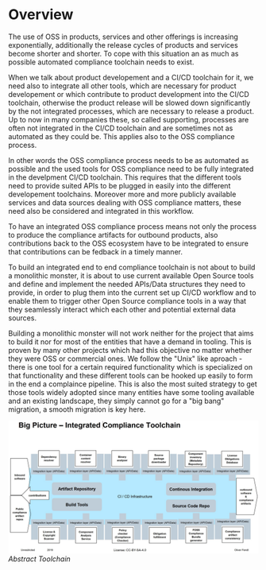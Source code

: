 
# Overview
The use of OSS in products, services and other offerings is increasing exponentially, additionally the release cycles of products and services become shorter and shorter. To cope with this situation an as much as possible automated compliance toolchain needs to exist.

When we talk about product developement and a CI/CD toolchain for it, we need also to integrate all other tools, which are necessary for product developement or which contribute to product development into the CI/CD toolchain, otherwise the product release will be slowed down significantly by the not integrated processes, which are necessary to release a product. Up to now in many companies these, so called supporting, processes are often not integrated in the CI/CD toolchain and are sometimes not as automated as they could be. This applies also to the OSS compliance process.

In other words the OSS compliance process needs to be as automated as possible and the used tools for OSS compliance need to be fully integrated in the develpment CI/CD toolchain. This requires that the different tools need to provide suited APIs to be plugged in easily into the different developement toolchains. Moreover more and more publicly available services and data sources dealing with OSS compliance matters, these need also be considered and integrated in this workflow.

To have an integrated OSS compliance process means not only the process to produce the compliance  artifacts for outbound products, also contributions back to the OSS ecosystem have to be integrated to ensure that contributions can be fedback in a timely manner.

To build an integrated end to end compliance toolchain is not about to build a monolithic monster, it is about to use current available Open Source tools and define and implement the needed APIs/Data structures they need to provide, in order to plug them into the current set up CI/CD workflow and to enable them to trigger other Open Source compliance tools in a way that they seamlessly interact which each other and potential external data sources.

Building a monolithic monster will not work neither for the project that aims to build it nor for most of the entities that have a demand in tooling. This is proven by many other projects which had this objective no matter whether they were OSS or commercial ones. We follow the "Unix" like aproach - there is one tool for a certain required functionality which is specialized on that functionality and these different tools can be hooked up easily to form in the end a complaince pipeline. This is also the most suited strategy to get those tools widely adopted since many entities have some tooling available and an existing landscape, they simply cannot go for a "big bang" migration, a smooth migration is key here.

![abstract-toolchain](../img/OSS-Compliance-Toolchain-Big-Picture.jfif)
*Abstract Toolchain*